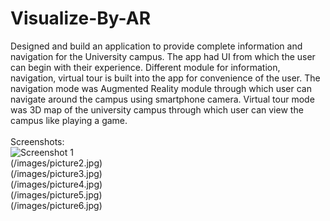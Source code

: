 # Visualize-By-AR
Designed and build an application to provide complete information and navigation for the University campus. The app had UI from which the user can begin with their experience. Different module for information, navigation, virtual tour is built into the app for convenience of the user. The navigation mode was Augmented Reality module through which user can navigate around the campus using smartphone camera. Virtual tour mode was 3D map of the university campus through which user can view the campus like playing a game.
\
\
Screenshots:
\
![Screenshot 1](images/logo.png)
\
(/images/picture2.jpg)
\
(/images/picture3.jpg)
\
(/images/picture4.jpg)
\
(/images/picture5.jpg)
\
(/images/picture6.jpg)

